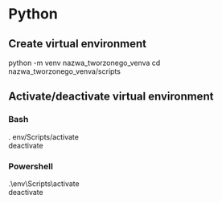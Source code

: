 # Python

## Create virtual environment
python -m venv nazwa_tworzonego_venva
cd nazwa_tworzonego_venva/scripts

## Activate/deactivate virtual environment

### Bash
. env/Scripts/activate  
deactivate  

### Powershell
.\env\Scripts\activate  
deactivate